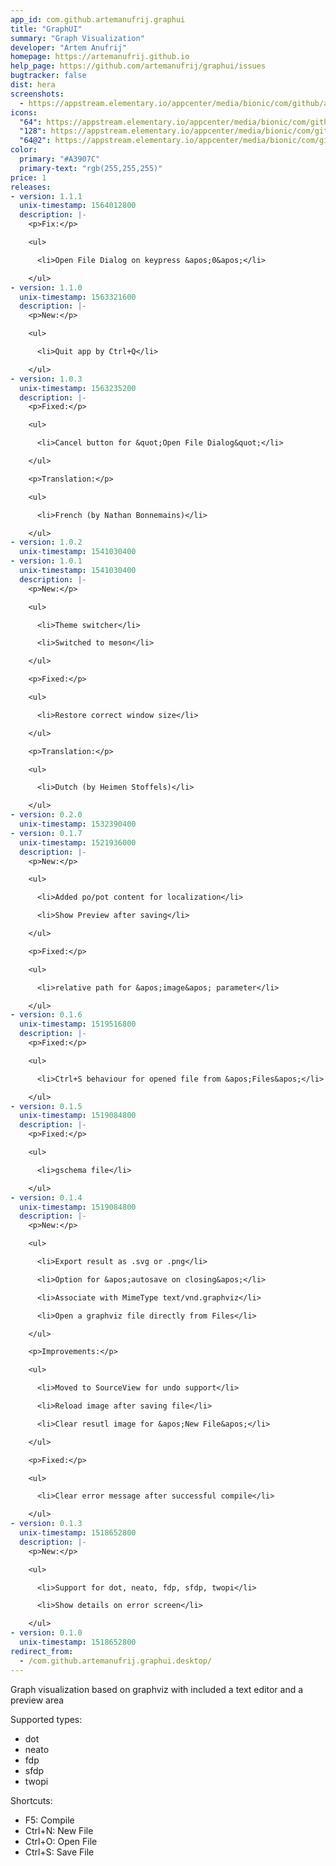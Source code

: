 ```yaml
---
app_id: com.github.artemanufrij.graphui
title: "GraphUI"
summary: "Graph Visualization"
developer: "Artem Anufrij"
homepage: https://artemanufrij.github.io
help_page: https://github.com/artemanufrij/graphui/issues
bugtracker: false
dist: hera
screenshots:
  - https://appstream.elementary.io/appcenter/media/bionic/com/github/artemanufrij.graphui/125BCC292BB5D760ADB805BD65F0A147/screenshots/image-1_orig.png
icons:
  "64": https://appstream.elementary.io/appcenter/media/bionic/com/github/artemanufrij.graphui/125BCC292BB5D760ADB805BD65F0A147/icons/64x64/com.github.artemanufrij.graphui_com.github.artemanufrij.graphui.png
  "128": https://appstream.elementary.io/appcenter/media/bionic/com/github/artemanufrij.graphui/125BCC292BB5D760ADB805BD65F0A147/icons/128x128/com.github.artemanufrij.graphui_com.github.artemanufrij.graphui.png
  "64@2": https://appstream.elementary.io/appcenter/media/bionic/com/github/artemanufrij.graphui/125BCC292BB5D760ADB805BD65F0A147/icons/64x64@2/com.github.artemanufrij.graphui_com.github.artemanufrij.graphui.png
color:
  primary: "#A3907C"
  primary-text: "rgb(255,255,255)"
price: 1
releases:
- version: 1.1.1
  unix-timestamp: 1564012800
  description: |-
    <p>Fix:</p>

    <ul>

      <li>Open File Dialog on keypress &apos;0&apos;</li>

    </ul>
- version: 1.1.0
  unix-timestamp: 1563321600
  description: |-
    <p>New:</p>

    <ul>

      <li>Quit app by Ctrl+Q</li>

    </ul>
- version: 1.0.3
  unix-timestamp: 1563235200
  description: |-
    <p>Fixed:</p>

    <ul>

      <li>Cancel button for &quot;Open File Dialog&quot;</li>

    </ul>

    <p>Translation:</p>

    <ul>

      <li>French (by Nathan Bonnemains)</li>

    </ul>
- version: 1.0.2
  unix-timestamp: 1541030400
- version: 1.0.1
  unix-timestamp: 1541030400
  description: |-
    <p>New:</p>

    <ul>

      <li>Theme switcher</li>

      <li>Switched to meson</li>

    </ul>

    <p>Fixed:</p>

    <ul>

      <li>Restore correct window size</li>

    </ul>

    <p>Translation:</p>

    <ul>

      <li>Dutch (by Heimen Stoffels)</li>

    </ul>
- version: 0.2.0
  unix-timestamp: 1532390400
- version: 0.1.7
  unix-timestamp: 1521936000
  description: |-
    <p>New:</p>

    <ul>

      <li>Added po/pot content for localization</li>

      <li>Show Preview after saving</li>

    </ul>

    <p>Fixed:</p>

    <ul>

      <li>relative path for &apos;image&apos; parameter</li>

    </ul>
- version: 0.1.6
  unix-timestamp: 1519516800
  description: |-
    <p>Fixed:</p>

    <ul>

      <li>Ctrl+S behaviour for opened file from &apos;Files&apos;</li>

    </ul>
- version: 0.1.5
  unix-timestamp: 1519084800
  description: |-
    <p>Fixed:</p>

    <ul>

      <li>gschema file</li>

    </ul>
- version: 0.1.4
  unix-timestamp: 1519084800
  description: |-
    <p>New:</p>

    <ul>

      <li>Export result as .svg or .png</li>

      <li>Option for &apos;autosave on closing&apos;</li>

      <li>Associate with MimeType text/vnd.graphviz</li>

      <li>Open a graphviz file directly from Files</li>

    </ul>

    <p>Improvements:</p>

    <ul>

      <li>Moved to SourceView for undo support</li>

      <li>Reload image after saving file</li>

      <li>Clear resutl image for &apos;New File&apos;</li>

    </ul>

    <p>Fixed:</p>

    <ul>

      <li>Clear error message after successful compile</li>

    </ul>
- version: 0.1.3
  unix-timestamp: 1518652800
  description: |-
    <p>New:</p>

    <ul>

      <li>Support for dot, neato, fdp, sfdp, twopi</li>

      <li>Show details on error screen</li>

    </ul>
- version: 0.1.0
  unix-timestamp: 1518652800
redirect_from:
  - /com.github.artemanufrij.graphui.desktop/
---
```


<p>Graph visualization based on graphviz with included a text editor and a preview area</p>
<p>Supported types:</p>
<ul>
  <li>dot</li>
  <li>neato</li>
  <li>fdp</li>
  <li>sfdp</li>
  <li>twopi</li>
</ul>
<p>Shortcuts:</p>
<ul>
  <li>F5: Compile</li>
  <li>Ctrl+N: New File</li>
  <li>Ctrl+O: Open File</li>
  <li>Ctrl+S: Save File</li>
</ul>